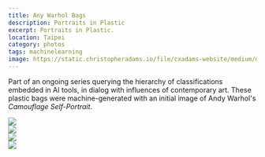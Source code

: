 ```yaml
---
title: Any Warhol Bags
description: Portraits in Plastic
excerpt: Portraits in Plastic.
location: Taipei
category: photos
tags: machinelearning
image: https://static.christopheradams.io/file/cxadams-website/medium/drive/AI/StableDiffusion/2022-12/anywarhol_avm1/20221227041809_00017_a_plastic_bag_against_a_window.jpg
---
```


Part of an ongoing series querying the hierarchy of classifications embedded in
AI tools, in dialog with influences of contemporary art. These plastic bags were
machine-generated with an initial image of Andy Warhol's *Camouflage
Self-Portrait*.

<div class="row row-cols-1 row-cols-md-2 g-4 mb-3">
  <div class="col">
    <img src="https://static.christopheradams.io/file/cxadams-website/small/drive/AI/StableDiffusion/2022-12/anywarhol_avm1/20221226094904_00012_a_plastic_bag_vaporwave_style.jpg">
  </div>
  <div class="col">
    <img src="https://static.christopheradams.io/file/cxadams-website/small/drive/AI/StableDiffusion/2022-12/anywarhol_avm1/20221227041809_00001_a_plastic_bag_against_a_window.jpg">
  </div>
  <div class="col">
    <img src="https://static.christopheradams.io/file/cxadams-website/medium/drive/AI/StableDiffusion/2022-12/anywarhol_avm1/20221227041809_00005_a_plastic_bag_against_a_window.jpg">
  </div>
  <div class="col">
    <img src="https://static.christopheradams.io/file/cxadams-website/medium/drive/AI/StableDiffusion/2022-12/anywarhol_avm1/20221227041809_00013_a_plastic_bag_against_a_window.jpg">
  </div>
</div>
